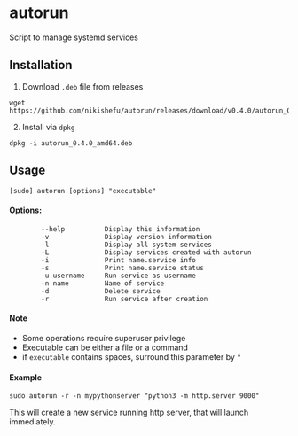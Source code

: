# autorun
Script to manage systemd services

## Installation
1. Download `.deb` file from releases
```
wget https://github.com/nikishefu/autorun/releases/download/v0.4.0/autorun_0.4.0_amd64.deb
```

2. Install via `dpkg`
```
dpkg -i autorun_0.4.0_amd64.deb
```

## Usage
```
[sudo] autorun [options] "executable"
```
#### Options:
```
        --help          Display this information
        -v              Display version information
        -l              Display all system services
        -L              Display services created with autorun
        -i              Print name.service info
        -s              Print name.service status
        -u username     Run service as username
        -n name         Name of service
        -d              Delete service
        -r              Run service after creation
```
#### Note
- Some operations require superuser privilege
- Executable can be either a file or a command
- if `executable` contains spaces, surround this parameter by `"`

#### Example
```
sudo autorun -r -n mypythonserver "python3 -m http.server 9000"
```
This will create a new service running http server, that will launch immediately.
